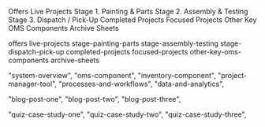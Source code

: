 Offers
Live Projects
Stage 1. Painting & Parts
Stage 2. Assembly & Testing
Stage 3. Dispatch / Pick-Up
Completed Projects
Focused Projects
Other Key OMS Components
Archive Sheets

offers
live-projects
stage-painting-parts
stage-assembly-testing
stage-dispatch-pick-up
completed-projects
focused-projects
other-key-oms-components
archive-sheets

"system-overview",
"oms-component",
"inventory-component",
"project-manager-tool",
"processes-and-workflows",
"data-and-analytics",

"blog-post-one",
"blog-post-two",
"blog-post-three",

"quiz-case-study-one",
"quiz-case-study-two",
"quiz-case-study-three",
